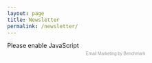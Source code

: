 ```yaml
---
layout: page
title: Newsletter
permalink: /newsletter/
---
```


<!-- BEGIN: Benchmark Email Signup Form Code -->
<script type="text/javascript" id="lbscript1758074" src="https://lb.benchmarkemail.com//code/lbformnew.js?mFcQnoBFKMRGEjvIFVZgvqjgVtVj7bhtkGWkDpkwvUmftxdKVEIMKw%253D%253D"></script><noscript>Please enable JavaScript <br /><div align="center" style="padding-top:5px;font-family:Arial,Helvetica,sans-serif;font-size:10px;color:#999999;"><a href="https://www.benchmarkemail.com/email-marketing?utm_source=usersignupforms&utm_medium=customers&utm_campaign=usersignupforms" target="_new" style="text-decoration:none;font-family:Arial,Helvetica,sans-serif;font-size:10px;color:#999999;">Email Marketing </a> by Benchmark</div></noscript>
<!-- END: Benchmark Email Signup Form Code -->
